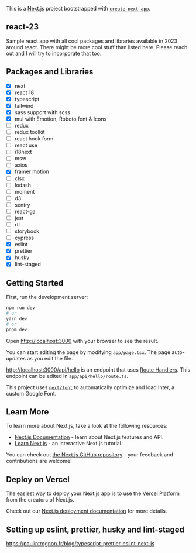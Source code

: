 This is a [Next.js](https://nextjs.org/) project bootstrapped with [`create-next-app`](https://github.com/vercel/next.js/tree/canary/packages/create-next-app).

## react-23

Sample react app with all cool packages and libraries available in 2023 around react. There might be more cool stuff than listed here. Please reach out and I will try to incorporate that too.

## Packages and Libraries

- [x] next
- [x] react 18
- [x] typescript
- [x] tailwind
- [x] sass support with scss
- [x] mui with Emotion, Roboto font & Icons
- [ ] redux
- [ ] redux toolkit
- [ ] react hook form
- [ ] react use
- [ ] i18next
- [ ] msw
- [ ] axios
- [x] framer motion
- [ ] clsx
- [ ] lodash
- [ ] moment
- [ ] d3
- [ ] sentry
- [ ] react-ga
- [ ] jest
- [ ] rtl
- [ ] storybook
- [ ] cypress
- [x] eslint
- [x] prettier
- [x] husky
- [x] lint-staged

## Getting Started

First, run the development server:

```bash
npm run dev
# or
yarn dev
# or
pnpm dev
```

Open [http://localhost:3000](http://localhost:3000) with your browser to see the result.

You can start editing the page by modifying `app/page.tsx`. The page auto-updates as you edit the file.

[http://localhost:3000/api/hello](http://localhost:3000/api/hello) is an endpoint that uses [Route Handlers](https://beta.nextjs.org/docs/routing/route-handlers). This endpoint can be edited in `app/api/hello/route.ts`.

This project uses [`next/font`](https://nextjs.org/docs/basic-features/font-optimization) to automatically optimize and load Inter, a custom Google Font.

## Learn More

To learn more about Next.js, take a look at the following resources:

- [Next.js Documentation](https://nextjs.org/docs) - learn about Next.js features and API.
- [Learn Next.js](https://nextjs.org/learn) - an interactive Next.js tutorial.

You can check out [the Next.js GitHub repository](https://github.com/vercel/next.js/) - your feedback and contributions are welcome!

## Deploy on Vercel

The easiest way to deploy your Next.js app is to use the [Vercel Platform](https://vercel.com/new?utm_medium=default-template&filter=next.js&utm_source=create-next-app&utm_campaign=create-next-app-readme) from the creators of Next.js.

Check out our [Next.js deployment documentation](https://nextjs.org/docs/deployment) for more details.

## Setting up eslint, prettier, husky and lint-staged

https://paulintrognon.fr/blog/typescript-prettier-eslint-next-js
